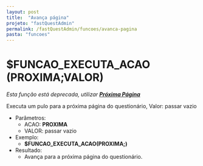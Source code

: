 ```yaml
---
layout: post
title:  "Avança página"
projeto: "fastQuestAdmin"
permalink: /fastQuestAdmin/funcoes/avanca-pagina
pasta: "funcoes"
---
```

# $FUNCAO_EXECUTA_ACAO (PROXIMA;VALOR)
*Esta função está deprecada, utilizar **<a href="/fastQuestAdmin/funcoesv2/proximaPagina">Próxima Página</a>***

Executa um pulo para a próxima página do questionário, Valor: passar vazio

- Parâmetros: 
    - ACAO: **PROXIMA**
    - VALOR: passar vazio
- Exemplo:
    - **$FUNCAO_EXECUTA_ACAO(PROXIMA;)**
- Resultado:
    - Avança para a próxima página do questionário.
